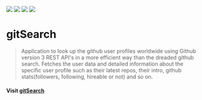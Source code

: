 <img src="https://img.shields.io/badge/build-passing-green"> <img src="https://img.shields.io/badge/version-1.-yellow"> <img src ="https://img.shields.io/badge/website-live-blue"> <img src="https://img.shields.io/badge/contributor-1-orange">

# gitSearch

> Application to look up the github user profiles worldwide using Github version 3 REST API's in a more efficient way than the dreaded github search.  Fetches the user data and detailed information about the specific user profile such as their latest repos, their intro, github stats(followers, following, hireable or not) and so on.



 #### Visit [gitSearch](https://gitsearch119311.netlify.com/)
